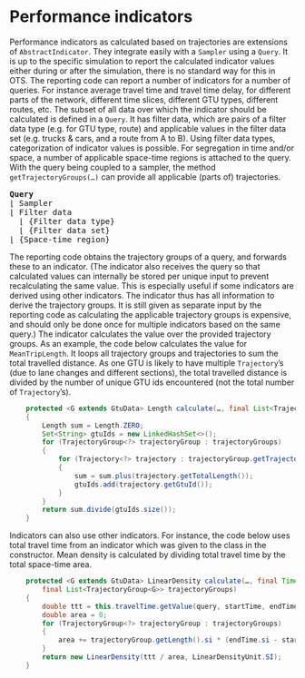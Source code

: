 # Performance indicators

Performance indicators as calculated based on trajectories are extensions of `AbstractIndicator`. They integrate easily with a `Sampler` using a `Query`. It is up to the specific simulation to report the calculated indicator values either during or after the simulation, there is no standard way for this in OTS. The reporting code can report a number of indicators for a number of queries. For instance average travel time and travel time delay, for different parts of the network, different time slices, different GTU types, different routes, etc. The subset of all data over which the indicator should be calculated is defined in a `Query`. It has filter data, which are pairs of a filter data type (e.g. for GTU type, route) and applicable values in the filter data set (e.g. trucks & cars, and a route from A to B). Using filter data types, categorization of indicator values is possible. For segregation in time and/or space, a number of applicable space-time regions is attached to the query. With the query being coupled to a sampler, the method `getTrajectoryGroups(…)` can provide all applicable (parts of) trajectories.

<pre>
<b>Query</b>
&lfloor; Sampler
&lfloor; Filter data
  &lfloor; {Filter data type}
  &lfloor; {Filter data set}
&lfloor; {Space-time region}
</pre>

The reporting code obtains the trajectory groups of a query, and forwards these to an indicator. (The indicator also receives the query so that calculated values can internally be stored per unique input to prevent recalculating the same value. This is especially useful if some indicators are derived using other indicators. The indicator thus has all information to derive the trajectory groups. It is still given as separate input by the reporting code as calculating the applicable trajectory groups is expensive, and should only be done once for multiple indicators based on the same query.) The indicator calculates the value over the provided trajectory groups. As an example, the code below calculates the value for `MeanTripLength`. It loops all trajectory groups and trajectories to sum the total travelled distance. As one GTU is likely to have multiple `Trajectory`’s (due to lane changes and different sections), the total travelled distance is divided by the number of unique GTU ids encountered (not the total number of `Trajectory`’s).

```java
    protected <G extends GtuData> Length calculate(…, final List<TrajectoryGroup<G>> trajectoryGroups)
    {
        Length sum = Length.ZERO;
        Set<String> gtuIds = new LinkedHashSet<>();
        for (TrajectoryGroup<?> trajectoryGroup : trajectoryGroups)
        {
            for (Trajectory<?> trajectory : trajectoryGroup.getTrajectories())
            {
                sum = sum.plus(trajectory.getTotalLength());
                gtuIds.add(trajectory.getGtuId());
            }
        }
        return sum.divide(gtuIds.size());
    }
```

Indicators can also use other indicators. For instance, the code below uses total travel time from an indicator which was given to the class in the constructor. Mean density is calculated by dividing total travel time by the total space-time area.

```java
    protected <G extends GtuData> LinearDensity calculate(…, final Time startTime, final Time endTime,
        final List<TrajectoryGroup<G>> trajectoryGroups)
    {
        double ttt = this.travelTime.getValue(query, startTime, endTime, trajectoryGroups).si;
        double area = 0;
        for (TrajectoryGroup<?> trajectoryGroup : trajectoryGroups)
        {
            area += trajectoryGroup.getLength().si * (endTime.si - startTime.si);
        }
        return new LinearDensity(ttt / area, LinearDensityUnit.SI);
    }
```

